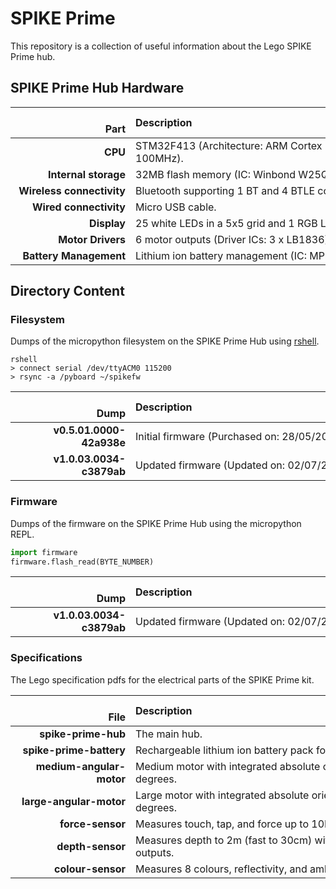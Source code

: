 # SPIKE Prime #

This repository is a collection of useful information about the Lego SPIKE Prime hub.

## SPIKE Prime Hub Hardware ##

|                     Part | Description                                                                      |
|-------------------------:|:---------------------------------------------------------------------------------|
|                  **CPU** | STM32F413 (Architecture: ARM Cortex M4, ROM: 1M, RAM: 320k, Clock: 100MHz).      |
|     **Internal storage** | 32MB flash memory (IC: Winbond W25Q256JV).                                       |
|**Wireless connectivity** | Bluetooth supporting 1 BT and 4 BTLE connections (IC: TI CC2564C).               |
|   **Wired connectivity** | Micro USB cable.                                                                 |
|              **Display** | 25 white LEDs in a 5x5 grid and 1 RGB LED (Driver IC: TI TLC5955).               |
|        **Motor Drivers** | 6 motor outputs (Driver ICs: 3 x LB1836).                                        |
|   **Battery Management** | Lithium ion battery management (IC: MPS 2639A).                                  |

## Directory Content ##

### Filesystem ###

Dumps of the micropython filesystem on the SPIKE Prime Hub using [rshell](https://github.com/dhylands/rshell).

```shell
rshell
> connect serial /dev/ttyACM0 115200
> rsync -a /pyboard ~/spikefw
```

|                     Dump | Description                                                                      |
|-------------------------:|:---------------------------------------------------------------------------------|
| **v0.5.01.0000-42a938e** | Initial firmware (Purchased on: 28/05/2020) (Box Version: 29).                   |
| **v1.0.03.0034-c3879ab** | Updated firmware (Updated on: 02/07/2020).                                       |

### Firmware ###

Dumps of the firmware on the SPIKE Prime Hub using the micropython REPL.

```python
import firmware
firmware.flash_read(BYTE_NUMBER)
```

|                     Dump | Description                                                                      |
|-------------------------:|:---------------------------------------------------------------------------------|
| **v1.0.03.0034-c3879ab** | Updated firmware (Updated on: 02/07/2020).                                       |

### Specifications ###

The Lego specification pdfs for the electrical parts of the SPIKE Prime kit.

|                     File | Description                                                                      |
|-------------------------:|:---------------------------------------------------------------------------------|
|      **spike-prime-hub** | The main hub.                                                                    |
|  **spike-prime-battery** | Rechargeable lithium ion battery pack for the hub, capacity 2100 mAH.            |
| **medium-angular-motor** | Medium motor with integrated absolute orientation sensor, accuracy +- 3 degrees. |
|  **large-angular-motor** | Large motor with integrated absolute orientation sensor, accuracy +- 3 degrees.  |
|         **force-sensor** | Measures touch, tap, and force up to 10N (About 1Kg) at an accuracy of 0.65N.    |
|         **depth-sensor** | Measures depth to 2m (fast to 30cm) with 1mm resolution. Has 4 white LED outputs.|
|        **colour-sensor** | Measures 8 colours, reflectivity, and ambient light. Has 3 white LED outputs.    |

